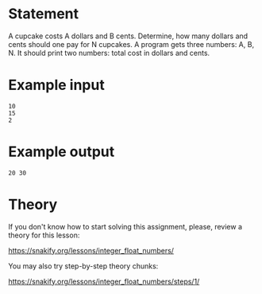 # Statement

A cupcake costs A dollars and B cents. Determine, how many dollars and cents should one pay for N cupcakes. A program gets three numbers: A, B, N. It should print two numbers: total cost in dollars and cents.

# Example input

```
10
15
2
```

# Example output

```
20 30
```

# Theory

If you don't know how to start solving this assignment, please, review a theory for this lesson:

https://snakify.org/lessons/integer_float_numbers/

You may also try step-by-step theory chunks:

https://snakify.org/lessons/integer_float_numbers/steps/1/